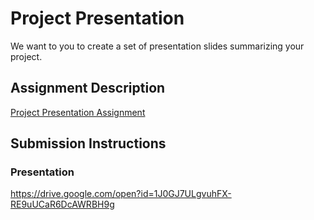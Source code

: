 # Project Presentation
We want to you to create a set of presentation slides summarizing your project.

## Assignment Description
[Project Presentation Assignment](https://education.launchcode.org/liftoff/assignments/project-presentation/)

## Submission Instructions

### Presentation
https://drive.google.com/open?id=1J0GJ7ULgvuhFX-RE9uUCaR6DcAWRBH9g
